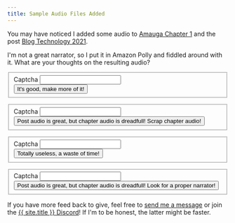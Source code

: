 ```yaml
---
title: Sample Audio Files Added
---
```

You may have noticed I added some audio to [Amauga Chapter 1](https://0xreki.de/amauga/01-far-from-any-semblance-of-modern-civilization/001-quick-starting-my-summer-break/) and the post [Blog Technology 2021](https://0xreki.de/2021/06-23-blog-technology-2021/).

I'm not a great narrator, so I put it in Amazon Polly and fiddled around with it.
What are your thoughts on the resulting audio?

<form name="Audio 2021" method="POST" action="/thanks-for-voting/" id="audio-2021-keep" class="form-horizontal" data-netlify="true" netlify-honeypot="captcha">
  <fieldset id="contact">
    <div class="d-none">
      <input name="vote" type="hidden" value="keep">
      <label for="captcha">Captcha</label>
      <input name="captcha" type="text">
    </div>
    <div>
      <button type="sumbit" id="messagebutton" class="btn btn-primary btn-block">It's good, make more of it!</button>
    </div>
  </fieldset>
</form>

<form name="Audio 2021" method="POST" action="/thanks-for-voting/" id="audio-2021-posts" class="form-horizontal" data-netlify="true" netlify-honeypot="captcha">
  <fieldset id="contact">
    <div class="d-none">
      <input name="vote" type="hidden" value="posts">
      <label for="captcha">Captcha</label>
      <input name="captcha" type="text">
    </div>
    <div>
      <button type="sumbit" id="messagebutton" class="btn btn-primary btn-block">Post audio is great, but chapter audio is dreadfull! Scrap chapter audio!</button>
    </div>
  </fieldset>
</form>

<form name="Audio 2021" method="POST" action="/thanks-for-voting/" id="audio-2021-none" class="form-horizontal" data-netlify="true" netlify-honeypot="captcha">
  <fieldset id="contact">
    <div class="d-none">
      <input name="vote" type="hidden" value="none">
      <label for="captcha">Captcha</label>
      <input name="captcha" type="text">
    </div>
    <div>
      <button type="sumbit" id="messagebutton" class="btn btn-primary btn-block">Totally useless, a waste of time!</button>
    </div>
  </fieldset>
</form>

<form name="Audio 2021" method="POST" action="/thanks-for-voting/" id="audio-2021-narrator" class="form-horizontal" data-netlify="true" netlify-honeypot="captcha">
  <fieldset id="contact">
    <div class="d-none">
      <input name="vote" type="hidden" value="narrator">
      <label for="captcha">Captcha</label>
      <input name="captcha" type="text">
    </div>
    <div>
      <button type="sumbit" id="messagebutton" class="btn btn-primary btn-block">Post audio is great, but chapter audio is dreadfull! Look for a proper narrator!</button>
    </div>
  </fieldset>
</form>

If you have more feed back to give, feel free to [send me a message](/contact/) or join the [{{ site.title }} Discord](https://discord.gg/8DCZWGc)!
If I'm to be honest, the latter might be faster.

